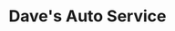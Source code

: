 ---
title: "Dave's Auto Service"
url: /mountlake-terrace/daves-auto-service/
shop: Autowerkstatt
---